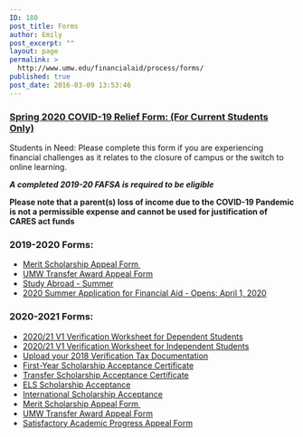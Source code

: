 ```yaml
---
ID: 180
post_title: Forms
author: Emily
post_excerpt: ""
layout: page
permalink: >
  http://www.umw.edu/financialaid/process/forms/
published: true
post_date: 2016-03-09 13:53:46
---
```

<h3><a href="https://dynamicforms.ngwebsolutions.com/casAuthentication.ashx?InstID=a865adc6-8f77-4fb5-918d-9ecc2a2ae697&amp;targetURL=https://dynamicforms.ngwebsolutions.com/Submit/Form/Start/cb48edf3-0a33-4762-a6a7-0cd7c0b5b45a">Spring 2020 COVID-19 Relief Form: (For Current Students Only)</a></h3>
Students in Need: Please complete this form if you are experiencing financial challenges as it relates to the closure of campus or the switch to online learning.

<em><strong>A completed 2019-20 FAFSA is required to be eligible</strong></em>

<strong>Please note that a parent(s) loss of income due to the COVID-19 Pandemic is not a permissible expense and cannot be used for justification of CARES act funds</strong>
<h3>2019-2020 Forms:</h3>
<ul>
 	<li><a href="https://dynamicforms.ngwebsolutions.com/casAuthentication.ashx?InstID=a865adc6-8f77-4fb5-918d-9ecc2a2ae697&amp;targetURL=https://dynamicforms.ngwebsolutions.com/Submit/Form/Start/d8965a51-3433-4c8c-bdef-e7d410245a43">Merit Scholarship Appeal Form </a></li>
 	<li><a href="https://dynamicforms.ngwebsolutions.com/casAuthentication.ashx?InstID=a865adc6-8f77-4fb5-918d-9ecc2a2ae697&amp;targetURL=https://dynamicforms.ngwebsolutions.com/Submit/Form/Start/cae27c18-45c2-4956-94d4-3872dd1599e2">UMW Transfer Award Appeal Form</a></li>
 	<li><a href="http://www.umw.edu/financialaid/wp-content/uploads/sites/31/2017/12/StudyAbroadSum.pdf">Study Abroad - Summer</a></li>
 	<li><a href="https://dynamicforms.ngwebsolutions.com/casAuthentication.ashx?InstID=a865adc6-8f77-4fb5-918d-9ecc2a2ae697&amp;targetURL=https://dynamicforms.ngwebsolutions.com/Submit/Form/Start/b5f603c6-7270-4a6b-9242-0d5b78fd84ed">2020 Summer Application for Financial Aid - Opens: April 1, 2020</a></li>
</ul>
<h3>2020-2021 Forms:</h3>
<ul>
 	<li><a href="https://dynamicforms.ngwebsolutions.com/casAuthentication.ashx?InstID=a865adc6-8f77-4fb5-918d-9ecc2a2ae697&amp;targetURL=https://dynamicforms.ngwebsolutions.com/Submit/Form/Start/6bd5ab38-e34f-4d70-bce0-9a019ee788dc">2020/21 V1 Verification Worksheet for Dependent Students</a></li>
 	<li><a href="https://dynamicforms.ngwebsolutions.com/casAuthentication.ashx?InstID=a865adc6-8f77-4fb5-918d-9ecc2a2ae697&amp;targetURL=https://dynamicforms.ngwebsolutions.com/Submit/Form/Start/0e4f9cb3-8dcc-46e3-a8f9-8aacd9f1343b">2020/21 V1 Verification Worksheet for Independent Students</a></li>
 	<li><a href="https://dynamicforms.ngwebsolutions.com/casAuthentication.ashx?InstID=a865adc6-8f77-4fb5-918d-9ecc2a2ae697&amp;targetURL=https://dynamicforms.ngwebsolutions.com/Submit/Form/Start/65429460-f021-4079-8a67-56a6ae3de00a">Upload your 2018 Verification Tax Documentation</a></li>
 	<li><a href="http://www.umw.edu/admissions/youarein/firstyear-scholarship-acceptance/">First-Year Scholarship Acceptance Certificate</a></li>
 	<li><a href="http://www.umw.edu/admissions/youarein/transfer-scholarship-acceptance/">Transfer Scholarship Acceptance Certificate</a></li>
 	<li><a href="http://www.umw.edu/admissions/youarein/els-scholarship-acceptance/">ELS Scholarship Acceptance</a></li>
 	<li><a href="http://www.umw.edu/admissions/youarein/international-scholarship-acceptance/">International Scholarship Acceptance</a></li>
 	<li><a href="https://dynamicforms.ngwebsolutions.com/casAuthentication.ashx?InstID=a865adc6-8f77-4fb5-918d-9ecc2a2ae697&amp;targetURL=https://dynamicforms.ngwebsolutions.com/Submit/Form/Start/d8965a51-3433-4c8c-bdef-e7d410245a43">Merit Scholarship Appeal Form </a></li>
 	<li><a href="https://dynamicforms.ngwebsolutions.com/casAuthentication.ashx?InstID=a865adc6-8f77-4fb5-918d-9ecc2a2ae697&amp;targetURL=https://dynamicforms.ngwebsolutions.com/Submit/Form/Start/cae27c18-45c2-4956-94d4-3872dd1599e2">UMW Transfer Award Appeal Form</a></li>
 	<li><a href="http://www.umw.edu/financialaid/wp-content/uploads/sites/31/2020/05/1920-SAP-Appeal-Form.docx">Satisfactory Academic Progress Appeal Form</a></li>
</ul>
